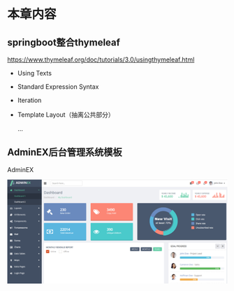 # 本章内容

## springboot整合thymeleaf

https://www.thymeleaf.org/doc/tutorials/3.0/usingthymeleaf.html

- Using Texts

- Standard Expression Syntax

- Iteration

- Template Layout（抽离公共部分）

  ...

## AdminEX后台管理系统模板

AdminEX

![image-20220805233048903](typora-assets/image-20220805233048903.png)